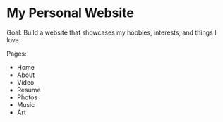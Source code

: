 # My Personal Website

Goal: Build a website that showcases my hobbies, interests, and things I love.


Pages:
- Home
- About
- Video
- Resume
- Photos
- Music
- Art

